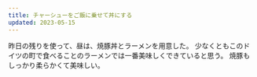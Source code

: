 ```yaml
---
title: チャーシューをご飯に乗せて丼にする
updated: 2023-05-15
---
```


昨日の残りを使って、昼は、焼豚丼とラーメンを用意した。
少なくともこのドイツの町で食べることのラーメンでは一番美味しくできていると思う。
焼豚もしっかり柔らかくて美味しい。
